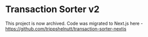 # Transaction Sorter v2

This project is now archived. Code was migrated to Next.js here - https://github.com/trippshelnutt/transaction-sorter-nextjs